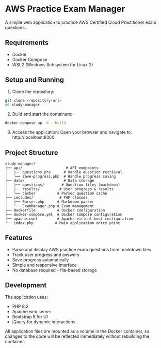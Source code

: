 # AWS Practice Exam Manager

A simple web application to practice AWS Certified Cloud Practitioner exam questions.

## Requirements

- Docker
- Docker Compose
- WSL2 (Windows Subsystem for Linux 2)

## Setup and Running

1. Clone the repository:
```bash
git clone <repository-url>
cd study-manager
```

2. Build and start the containers:
```bash
docker-compose up -d --build
```

3. Access the application:
Open your browser and navigate to: http://localhost:8000

## Project Structure

```
study-manager/
├── api/                    # API endpoints
│   ├── questions.php      # Handle question retrieval
│   └── save-progress.php  # Handle progress saving
├── data/                  # Data storage
│   ├── questions/        # Question files (markdown)
│   ├── results/         # User progress & results
│   └── cache/          # Parsed question cache
├── includes/            # PHP classes
│   ├── Parser.php      # Markdown parser
│   └── ExamManager.php # Exam management
├── Dockerfile          # Docker configuration
├── docker-compose.yml  # Docker Compose configuration
├── apache.conf         # Apache virtual host configuration
└── index.php          # Main application entry point
```

## Features

- Parse and display AWS practice exam questions from markdown files
- Track user progress and answers
- Save progress automatically
- Simple and responsive interface
- No database required - file-based storage

## Development

The application uses:
- PHP 8.2
- Apache web server
- Bootstrap 5 for UI
- jQuery for dynamic interactions

All application files are mounted as a volume in the Docker container, so changes to the code will be reflected immediately without rebuilding the container.